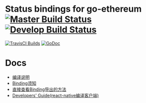 
# Status bindings for go-ethereum [![Master Build Status](https://img.shields.io/travis/status-im/status-go/master.svg?label=build/master)](https://github.com/status-im/status-go/tree/master) [![Develop Build Status](https://img.shields.io/travis/status-im/status-go/develop.svg?label=build/develop)](https://github.com/status-im/status-go/tree/develop)

[![TravisCI Builds](https://img.shields.io/badge/TravisCI-URL-yellowgreen.svg?link=https://travis-ci.org/status-im/status-go)](https://travis-ci.org/status-im/status-go)
[![GoDoc](https://godoc.org/github.com/status-im/status-go?status.svg)](https://godoc.org/github.com/status-im/status-go)




# Docs

- [编译说明](https://github.com/MCRy/status-go/wiki/Build-Process-Explained)
- [Binding须知](https://github.com/MCRy/status-go/wiki/Notes-on-Bindings)
- [直接查看Binding导出的方法](https://github.com/MCRy/status-go/blob/master/cmd/status/library.go)
- [Developers' Guide(react-native编译客户端)](https://github.com/status-im/status-react/wiki/Developers'-Guide)

